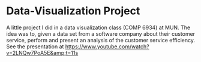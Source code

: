# Data-Visualization Project
A little project I did in a data visualization class (COMP 6934) at MUN. The idea was to, given a data set from a software company about their customer service, perform and present an analysis of the customer service efficiency. See the presentation at https://www.youtube.com/watch?v=2LNQw7PoA5E&amp;t=11s 
